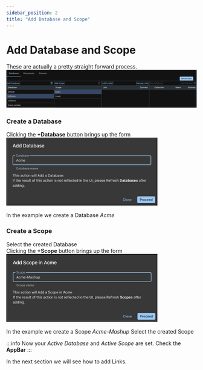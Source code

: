 ```yaml
---
sidebar_position: 2
title: "Add Database and Scope"
---
```


# Add Database and Scope

These are actually a pretty straight forward process.
![database-actions](/img/columnar/database-actions.png)

### Create a Database

Clicking the **+Database** button brings up the form
<img src="/img/columnar/database-add-form.png" width="400" alt="database-add-form" />

In the example we create a Database _Acme_

### Create a Scope

Select the created Database<br />
Clicking the **+Scope** button brings up the form
<img src="/img/columnar/scope-add-form.png" width="400" alt="scope-add-form" />

In the example we create a Scope _Acme-Mashup_
Select the created Scope<br />

:::info
Now your _Active Database_ and _Active Scope_ are set. Check the **AppBar**
:::

In the next section we will see how to add Links.
